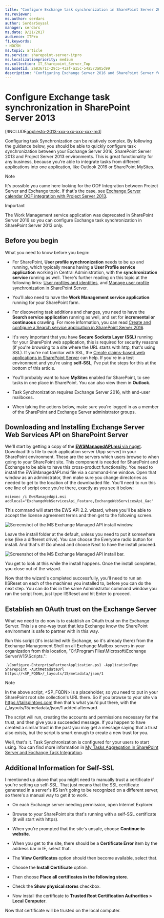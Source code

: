 ```yaml
---
title: "Configure Exchange task synchronization in SharePoint Server 2013"
ms.reviewer: 
ms.author: serdars
author: SerdarSoysal
manager: serdars
ms.date: 9/21/2017
audience: ITPro
f1.keywords:
- NOCSH
ms.topic: article
ms.service: sharepoint-server-itpro
ms.localizationpriority: medium
ms.collection: IT_Sharepoint_Server_Top
ms.assetid: 2a83671c-29c5-41af-a15c-54a573a05d99
description: "Configuring Exchange Server 2016 and SharePoint Server for task synchronization by using the SharePoint Server Task Synchronization feature."
---
```


# Configure Exchange task synchronization in SharePoint Server 2013

[!INCLUDE[appliesto-2013-xxx-xxx-xxx-xxx-md](../includes/appliesto-2013-xxx-xxx-xxx-xxx-md.md)]
  
Configuring task Synchronization can be relatively complex. By following the guidance below, you should be able to quickly configure task synchronization between your Exchange Server 2016, SharePoint Server 2013 and Project Server 2013 environments. This is great functionality for any business, because you're able to integrate tasks from different applications into one application, like Outlook 2016 or SharePoint MySites.
  
> [!NOTE]
> It's possible you came here looking for the OOF Integration between Project Server and Exchange topic. If that's the case, see [Exchange Server calendar OOF integration with Project Server 2013](/project/exchange-server-calendar-oof-integration-with-project-server-2013). 
  
> [!IMPORTANT]
> The Work Management service application was deprecated in SharePoint Server 2016 so you can configure Exchange task synchronization in SharePoint Server 2013 only. 
  
## Before you begin
<a name="begin"> </a>

What you need to know before you begin:
  
- For SharePoint, **User profile synchronization** needs to be up and running, which typically means having a **User Profile service application** working in Central Administration, with the **synchronization service** running as well. There's further reading on this topic at the following links: [User profiles and identities](user-profiles-and-identities.md), and [Manage user profile synchronization in SharePoint Server](manage-profile-synchronization.md).
    
- You'll also need to have the **Work Management service application** running for your SharePoint farm. 
    
- For discovering task additions and changes, you need to have the **Search service application** running as well, and set for **incremental or continuous** crawling. For more information, you can read [Create and configure a Search service application in SharePoint Server 2016](../search/create-and-configure-a-search-service-application.md).
    
- It's very important that you have **Secure Sockets Layer (SSL)** running for your SharePoint web application, this is required for security reasons (if you're browsing to a site where the URL starts with http, that's using SSL). If you're not familiar with SSL, the [Create claims-based web applications in SharePoint Server](/previous-versions/office/sharepoint-server-2010/ee806885(v=office.14)) can help. If you're in a test environment and you're using **self-SSL**, I've put the steps for this at the bottom of this article. 
    
- You'll probably want to have **MySites** enabled for SharePoint, to see tasks in one place in SharePoint. You can also view them in **Outlook**.
    
- Task Synchronization requires Exchange Server 2016, with end-user mailboxes.
    
- When taking the actions below, make sure you're logged in as a member of the SharePoint and Exchange Server administrator groups.
    
## Downloading and Installing Exchange Server Web Services API on SharePoint Server
<a name="begin"> </a>

We'll start by getting a copy of the [**EWSManagedAPI.msi** via nuget](https://github.com/OfficeDev/ews-managed-api/blob/master/README.md). Download this file to each application server (App server) in your SharePoint environment. These are the servers which users browse to when going to your SharePoint site. This component is needed for SharePoint and Exchange to be able to have this cross-product functionality. You need to install the EWSManagedAPI.msi file via a command-line window. Open that window as an administrator, then make sure you change directories as needed to get to the location of the downloaded file. You'll need to run this one line of script once you're there, exactly as you see it below:
  
```
msiexec /i EwsManagedApi.msi addlocal="ExchangeWebServicesApi_Feature,ExchangeWebServicesApi_Gac"
```

This command will start the EWS API 2.2. wizard, where you'll be able to accept the license agreement terms and then get to the following screen.
  
![Screenshot of the MS Exchange Managed API install window.](../media/EWS_ManagedAPI_Install1.png)
  
Leave the install folder at the default, unless you need to put it somewhere else (like a different drive). You can choose the Everyone radio button for install. And that's it! Go ahead and choose Next to have the install proceed.
  
![Screenshot of the MS Exchange Managed API install bar.](../media/EWS_ManagedAPI_Install2.png)
  
You get to look at this while the install happens. Once the install completes, you close out of the wizard.
  
Now that the wizard's completed successfully, you'll need to run an IISReset on each of the machines you installed to, before you can do the next step. You can do this in the same Administrator command window you ran the script from, just type IISReset and hit Enter to proceed.
  
## Establish an OAuth trust on the Exchange Server
<a name="begin"> </a>

What we need to do now is to establish an OAuth trust on the Exchange Server. This is a one-way trust that lets Exchange know the SharePoint environment is safe to partner with in this way.

Run this script (it's installed with Exchange, so it's already there) from the Exchange Management Shell on all Exchange Mailbox servers in your organization from this location, "C:\Program Files\Microsoft\Exchange Server\V15\Scripts.":
  
```
.\Configure-EnterprisePartnerApplication.ps1 -ApplicationType Sharepoint -AuthMetadataUrl https://<SP_FQDN>/_layouts/15/metadata/json/1
```

> [!NOTE]
> In the above script, \<SP_FQDN\> is a placeholder, so you need to put in your SharePoint root site collection's URL there. So if you browse to your site via https://tailspintoys.com then that's what you'd put there, with the /_layouts/15/metadata/json/1 added afterward. 
  
The script will run, creating the accounts and permissions necessary for the trust, and then give you a succeeded message. If you happen to have created a similar trust in the past you may get a message saying that a trust also exists, but the script is smart enough to create a new trust for you.
  
Well, that's it. Task Synchronization is configured for your users to start using. You can find more information in [My Tasks Aggregation in SharePoint Server and Exchange Task Integration](https://go.microsoft.com/fwlink/p/?LinkId=299837).
  
## Additional Information for Self-SSL
<a name="begin"> </a>

I mentioned up above that you might need to manually trust a certificate if you're setting up self-SSL. That just means that the SSL certificate generated in a server's IIS isn't going to be recognized on a different server, so there's a manual way to get it to work.
  
- On each Exchange server needing permission, open Internet Explorer.
    
- Browse to your SharePoint site that's running with a self-SSL certificate (it will start with https).
    
- When you're prompted that the site's unsafe, choose **Continue to website**. 
    
- When you get to the site, there should be a **Certificate Error** item by the address bar in IE, select that. 
    
- The **View Certificates** option should then become available, select that. 
    
- Choose the **Install Certificate** option. 
    
- Then choose **Place all certificates in the following store**. 
    
- Check the **Show physical stores** checkbox. 
    
- Now install the certificate to **Trusted Root Certification Authorities \> Local Computer**. 
    
Now that certificate will be trusted on the local computer.
  

